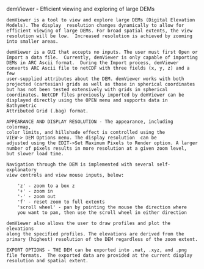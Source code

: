   demViewer - Efficient viewing and exploring of large DEMs
  
    demViewer is a tool to view and explore large DEMs (Digital Elevation
    Models). The display  resolution changes dynamically to allow for
    efficient viewing of large DEMs. For broad spatial extents, the view
    resolution will be low.  Increased resolution is achieved by zooming
    into smaller areas.
 
    demViewer is a GUI that accepts no inputs. The user must first Open or
    Import a data file.  Currently, demViewer is only capable of importing
    DEMs in ARC Ascii format.  During the Import process, demViewer
    converts ARC Ascii file to netCDF with three fields (x, y, z) and a few
    user-supplied attributes about the DEM. demViewer works with both 
    projected (cartesian) grids as well as those in spherical coordinates 
    but has not been tested extensively with grids in spherical
    coordinates. NetCDF files previously imported by demViewer can be 
    displayed directly using the OPEN menu and supports data in Bathymetric 
    Attributed Grid (.bag) format.  
 
    APPEARANCE AND DISPLAY RESOLUTION - The appearance, including colormap,
    color limits, and hillshade effect is controlled using the 
    VIEW-> DEM Options menu. The display resolution  can be 
    adjusted using the EDIT->Set Maximum Pixels to Render option. A larger 
    number of pixels results in more resolution at a given zoom level, 
    but slower load time. 
 
    Navigation through the DEM is implemented with several self-explanatory
    view controls and view mouse inputs, below:
 
        'z' - zoom to a box z
        '+' - zoom in
        '-' - zoom out
        'f' - reset zoom to full extents
        'scroll wheel' - pan by pointing the mouse the direction where 
        you want to pan, then use the scroll wheel in either direction
 
    demViewer also allows the user to draw profiles and plot the elevations
    along the specified profiles. The elevations are derived from the 
    primary (highest) resolution of the DEM regardless of the zoom extent.
 
    EXPORT OPTIONS - THE DEM can be exported into .mat, .xyz, and .png
    file formats.  The exported data are provided at the current display
    resolution and spatial extent.
